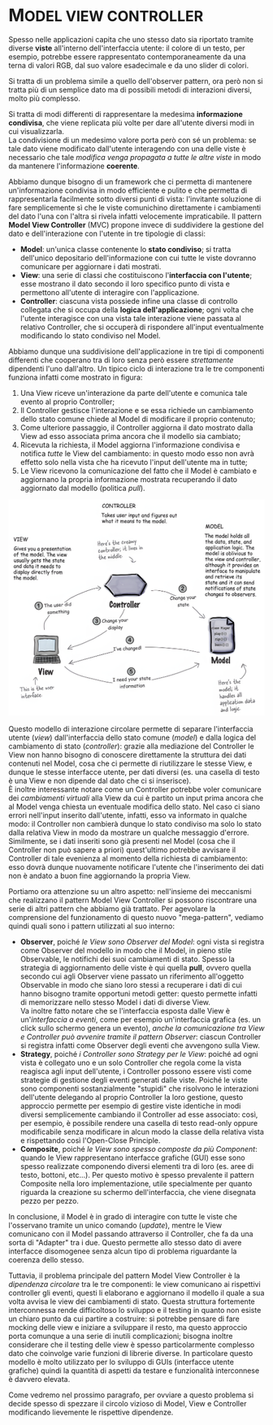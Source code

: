 # <big>M</big>ODEL VIEW CONTROLLER

Spesso nelle applicazioni capita che uno stesso dato sia riportato tramite diverse __viste__ all'interno dell'interfaccia utente: il colore di un testo, per esempio, potrebbe essere rappresentato contemporaneamente da una terna di valori RGB, dal suo valore esadecimale e da uno slider di colori. 

Si tratta di un problema simile a quello dell'observer pattern, ora però non si tratta più di un semplice dato ma di possibili metodi di interazioni diversi, molto più complesso. 

Si tratta di modi differenti di rappresentare la medesima __informazione condivisa__, che viene replicata più volte per dare all'utente diversi modi in cui visualizzarla. \
La condivisione di un medesimo valore porta però con sé un problema: se tale dato viene modificato dall'utente interagendo con una delle viste è necessario che tale _modifica venga propagata a tutte le altre viste_ in modo da mantenere l'informazione __coerente__.

Abbiamo dunque bisogno di un framework che ci permetta di mantenere un'informazione condivisa in modo efficiente e pulito e che permetta di rappresentarla facilmente sotto diversi punti di vista: l'invitante soluzione di fare semplicemente sì che le viste comunichino direttamente i cambiamenti del dato l'una con l'altra si rivela infatti velocemente impraticabile.
Il pattern __Model View Controller__ (MVC) propone invece di suddividere la gestione del dato e dell'interazione con l'utente in tre tipologie di classi:

- __Model__: un'unica classe contenente lo __stato condiviso__; si tratta dell'unico depositario dell'informazione con cui tutte le viste dovranno comunicare per aggiornare i dati mostrati.
- __View__: una serie di classi che costituiscono l'__interfaccia con l'utente__; esse mostrano il dato secondo il loro specifico punto di vista e permettono all'utente di interagire con l'applicazione.
- __Controller__: ciascuna vista possiede infine una classe di controllo collegata che si occupa della __logica dell'applicazione__; ogni volta che l'utente interagisce con una vista tale interazione viene passata al relativo Controller, che si occuperà di rispondere all'input eventualmente modificando lo stato condiviso nel Model.

Abbiamo dunque una suddivisione dell'applicazione in tre tipi di componenti differenti che cooperano tra di loro senza però essere _strettamente_ dipendenti l'uno dall'altro.
Un tipico ciclo di interazione tra le tre componenti funziona infatti come mostrato in figura: 

1. Una View riceve un'interazione da parte dell'utente e comunica tale evento al proprio Controller;
2. Il Controller gestisce l'interazione e se essa richiede un cambiamento dello stato comune chiede al Model di modificare il proprio contenuto;
3. Come ulteriore passaggio, il Controller aggiorna il dato mostrato dalla View ad esso associata prima ancora che il modello sia cambiato;
4. Ricevuta la richiesta, il Model aggiorna l'informazione condivisa e notifica _tutte_ le View del cambiamento: in questo modo esso non avrà effetto solo nella vista che ha ricevuto l'input dell'utente ma in tutte;
5. Le View ricevono la comunicazione del fatto che il Model è cambiato e aggiornano la propria informazione mostrata recuperando il dato aggiornato dal modello (politica _pull_).

![MVC](/assets/09_model-view-controller.png)

Questo modello di interazione circolare permette di separare l'interfaccia utente (_view_) dall'interfaccia dello stato comune (_model_) e dalla logica del cambiamento di stato (_controller_): grazie alla mediazione del Controller le View non hanno bisogno di conoscere direttamente la struttura dei dati contenuti nel Model, cosa che ci permette di riutilizzare le stesse View, e dunque le stesse interfacce utente, per dati diversi (es. una casella di testo è una View e non dipende dal dato che ci si inserisce). \
È inoltre interessante notare come un Controller potrebbe voler comunicare dei _cambiamenti virtuali_ alla View da cui è partito un input prima ancora che al Model venga chiesta un eventuale modifica dello stato.
Nel caso ci siano errori nell'input inserito dall'utente, infatti, esso va informato in qualche modo: il Controller non cambierà dunque lo stato condiviso ma solo lo stato dalla relativa View in modo da mostrare un qualche messaggio d'errore.
Similmente, se i dati inseriti sono già presenti nel Model (cosa che il Controller non può sapere a priori) quest'ultimo potrebbe avvisare il Controller di tale evenienza al momento della richiesta di cambiamento: esso dovrà dunque nuovamente notificare l'utente che l'inserimento dei dati non è andato a buon fine aggiornando la propria View.

Portiamo ora attenzione su un altro aspetto: nell'insieme dei meccanismi che realizzano il pattern Model View Controller si possono riscontrare una serie di altri pattern che abbiamo già trattato.
Per agevolare la comprensione del funzionamento di questo nuovo "mega-pattern", vediamo quindi quali sono i pattern utilizzati al suo interno:

- __Observer__, poiché _le View sono Observer del Model_: ogni vista si registra come Observer del modello in modo che il Model, in pieno stile Observable, le notifichi dei suoi cambiamenti di stato.
Spesso la strategia di aggiornamento delle viste è qui quella __pull__, ovvero quella secondo cui agli Observer viene passato un riferimento all'oggetto Observable in modo che siano loro stessi a recuperare i dati di cui hanno bisogno tramite opportuni metodi getter: questo permette infatti di memorizzare nello stesso Model i dati di diverse View. \
Va inoltre fatto notare che se l'interfaccia esposta dalle View è un'_interfaccia a eventi_, come per esempio un'interfaccia grafica (es. un click sullo schermo genera un evento), _anche la comunicazione tra View e Controller può avvenire tramite il pattern Observer_: ciascun Controller si registra infatti come Observer degli eventi che avvengono sulla View.
- __Strategy__, poiché _i Controller sono Strategy per le View_: poiché ad ogni vista è collegato uno e un solo Controller che regola come la vista reagisca agli input dell'utente, i Controller possono essere visti come strategie di gestione degli eventi generati dalle viste.
Poiché le viste sono componenti sostanzialmente "stupidi" che risolvono le interazioni dell'utente delegando al proprio Controller la loro gestione, questo approccio permette per esempio di gestire viste identiche in modi diversi semplicemente cambiando il Controller ad esse associato: così, per esempio, è possibile rendere una casella di testo read-only oppure modificabile senza modificare in alcun modo la classe della relativa vista e rispettando così l'Open-Close Principle.
- __Composite__, poiché _le View sono spesso composte da più Component_: quando le View rappresentano interfacce grafiche (GUI) esse sono spesso realizzate componendo diversi elementi tra di loro (es. aree di testo, bottoni, etc...).
Per questo motivo è spesso prevalente il pattern Composite nella loro implementazione, utile specialmente per quanto riguarda la creazione su schermo dell'interfaccia, che viene disegnata pezzo per pezzo.

In conclusione, il Model è in grado di interagire con tutte le viste che l'osservano tramite un unico comando (_update_), mentre le View comunicano con il Model passando attraverso il Controller, che fa da una sorta di "Adapter" tra i due.
Questo permette allo stesso dato di avere interfacce disomogenee senza alcun tipo di problema riguardante la coerenza dello stesso.

Tuttavia, il problema principale del pattern Model View Controller è la _dipendenza circolare_ tra le tre componenti: le view comunicano ai rispettivi controller gli eventi, questi li elaborano e aggiornano il modello il quale a sua volta avvisa le view dei cambiamenti di stato.
Questa struttura fortemente interconnessa rende difficoltoso lo sviluppo e il testing in quanto non esiste un chiaro punto da cui partire a costruire: si potrebbe pensare di fare mocking delle view e iniziare a sviluppare il resto, ma questo approccio porta comunque a una serie di inutili complicazioni; bisogna inoltre considerare che il testing delle view è spesso particolarmente complesso dato che coinvolge varie funzioni di librerie diverse. 
In particolare questo modello è molto utilizzato per lo sviluppo di GUIs (interfacce utente grafiche) quindi la quantità di aspetti da testare e funzionalità interconnese è davvero elevata.

Come vedremo nel prossimo paragrafo, per ovviare a questo problema si decide spesso di spezzare il circolo vizioso di Model, View e Controller modificando lievemente le rispettive dipendenze.

